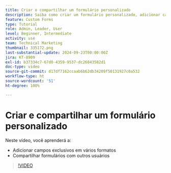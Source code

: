 ```yaml
---
title: Criar e compartilhar um formulário personalizado
description: Saiba como criar um formulário personalizado, adicionar campos exclusivos ao formulário e compartilhá-lo.
feature: Custom Forms
type: Tutorial
role: Admin, Leader, User
level: Beginner, Intermediate
activity: use
team: Technical Marketing
thumbnail: 335172.png
last-substantial-update: 2024-09-23T00:00:00Z
jira: KT-8909
exl-id: b37334c7-67d0-4359-9537-dc26843582d1
doc-type: video
source-git-commit: d17df7162ccaab6b62db34209f50131927c0a532
workflow-type: ht
source-wordcount: '51'
ht-degree: 100%

---
```


# Criar e compartilhar um formulário personalizado

Neste vídeo, você aprenderá a:

* Adicionar campos exclusivos em vários formatos
* Compartilhar formulários com outros usuários

>[!VIDEO](https://video.tv.adobe.com/v/335172/?quality=12&learn=on&enablevpops)


